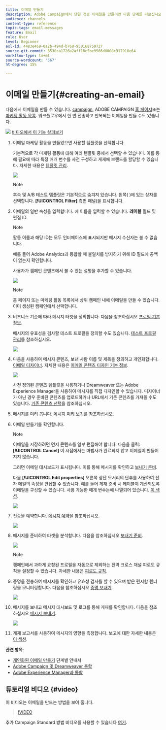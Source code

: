 ```yaml
---
title: 이메일 만들기
description: Adobe Campaign에서 단일 전송 이메일을 만들려면 다음 단계를 따르십시오.
audience: channels
content-type: reference
topic-tags: email-messages
feature: Email
role: User
level: Beginner
exl-id: 4483e469-0a2b-494d-b768-950168759727
source-git-commit: 6530ca1726a2aff18c5be9566d8008c317918e64
workflow-type: tm+mt
source-wordcount: '567'
ht-degree: 15%

---
```


# 이메일 만들기{#creating-an-email}

다음에서 이메일을 만들 수 있습니다. [campaign](../../start/using/marketing-activities.md#creating-a-marketing-activity), ADOBE CAMPAIGN [홈 페이지](../../start/using/interface-description.md#home-page)또는 [마케팅 활동 목록](../../start/using/marketing-activities.md#about-marketing-activities). 워크플로우에서 한 번 전송하고 반복되는 이메일을 만들 수도 있습니다.

![](assets/do-not-localize/how-to-video.png) [비디오에서 이 기능 살펴보기](#video)

1. 이메일 마케팅 활동을 만들었으면 사용할 템플릿을 선택합니다.

   기본적으로 각 마케팅 활동에 대해 여러 템플릿 중에서 선택할 수 있습니다. 이를 통해 필요에 따라 특정 매개 변수를 사전 구성하고 게재에 브랜드를 할당할 수 있습니다. 자세한 내용은 [템플릿 관리](../../start/using/marketing-activity-templates.md).

   ![](assets/email_creation_1.png)

   >[!NOTE]
   >
   >후속 및 A/B 테스트 템플릿은 기본적으로 숨겨져 있습니다. 왼쪽( )에 있는 상자를 선택합니다. **[!UICONTROL Filter]** 측면 패널)을 표시합니다.

1. 이메일의 일반 속성을 입력합니다. 에 이름을 입력할 수 있습니다. **레이블** 필드 및 편집 ID.

   >[!NOTE]
   >
   >활동 이름과 해당 ID는 모두 인터페이스에 표시되지만 메시지 수신자는 볼 수 없습니다.
   >
   >예를 들어 Adobe Analytics과 통합할 때 불일치를 방지하기 위해 ID 필드에 공백이 없는지 확인합니다.

   사용자가 캠페인 콘텐츠에서 볼 수 있는 설명을 추가할 수 있습니다.

   ![](assets/email_creation_2.png)

   >[!NOTE]
   >
   >홈 페이지 또는 마케팅 활동 목록에서 상위 캠페인 내에 이메일을 만들 수 있습니다. 이미 생성된 캠페인에서 선택합니다.

1. 비즈니스 기준에 따라 메시지 타겟을 정의합니다. 다음을 참조하십시오 [프로필 기본 정보](../../audiences/using/about-profiles.md).

   메시지의 유효성을 검사할 테스트 프로필을 정의할 수도 있습니다. [테스트 프로필 관리](../../audiences/using/managing-test-profiles.md)를 참조하십시오.

   ![](assets/email_creation_3.png)

1. 다음을 사용하여 메시지 콘텐츠, 보낸 사람 이름 및 제목을 정의하고 개인화합니다. [이메일 디자이너](../../designing/using/designing-content-in-adobe-campaign.md). 자세한 내용은 [이메일 콘텐츠 디자인 기본 정보](../../designing/using/designing-content-in-adobe-campaign.md).

   ![](assets/email_creation_4.png)

   사전 정의된 콘텐츠 템플릿을 사용하거나 Dreamweaver 또는 Adobe Experience Manager을 사용하여 메시지를 직접 디자인할 수 있습니다. 디자이너가 아닌 경우 준비된 콘텐츠를 업로드하거나 URL에서 기존 콘텐츠를 가져올 수도 있습니다. [기존 콘텐츠 선택](../../designing/using/using-existing-content.md)을 참조하십시오.

1. 메시지를 미리 봅니다. [메시지 미리 보기](../../sending/using/previewing-messages.md)를 참조하십시오.
1. 이메일 만들기를 확인합니다.

   >[!NOTE]
   >
   >이메일을 저장하려면 먼저 콘텐츠를 일부 편집해야 합니다. 다음을 클릭: **[!UICONTROL Cancel]** 이 시점에서는 마법사가 완료되지 않고 이메일이 만들어지지 않습니다.

   그러면 이메일 대시보드가 표시됩니다. 이를 통해 메시지를 확인하고 [보내기 준비](../../sending/using/preparing-the-send.md).

   다음 **[!UICONTROL Edit properties]** 오른쪽 상단 모서리의 단추를 사용하여 전자 메일의 속성을 편집할 수 있습니다. 예를 들어 게재 준비 시 레이블이 계산되도록 이메일을 구성할 수 있습니다.  사용 가능한 매개 변수는에 나열되어 있습니다. [이 섹션](../../administration/using/configuring-email-channel.md#list-of-email-properties).

   ![](assets/delivery_dashboard_2.png)

1. 전송을 예약합니다. [메시지 예약](../../sending/using/about-scheduling-messages.md)을 참조하십시오.

   ![](assets/delivery_planning.png)

1. 메시지를 준비하여 타겟을 분석합니다. 다음을 참조하십시오 [보내기 준비](../../sending/using/confirming-the-send.md).

   ![](assets/preparing_delivery_2.png)

   >[!NOTE]
   >
   >캠페인에서 과하게 요청된 프로필을 자동으로 제외하는 전역 크로스 채널 피로도 규칙을 설정할 수 있습니다. 자세한 내용은 [피로도 규칙](../../sending/using/fatigue-rules.md).

1. 증명을 전송하여 메시지를 확인하고 유효성 검사를 할 수 있으며 받은 편지함 렌더링을 모니터링합니다. 다음을 참조하십시오 [증명 보내기](../../sending/using/sending-proofs.md).

   ![](assets/bat_select.png)

1. 메시지를 보내고 메시지 대시보드 및 로그를 통해 게재를 확인합니다. 다음을 참조하십시오 [메시지 보내기](../../sending/using/confirming-the-send.md).

   ![](assets/confirm_delivery.png)

1. 게재 보고서를 사용하여 메시지의 영향을 측정합니다. 보고에 대한 자세한 내용은 [이 섹션](../../reporting/using/about-dynamic-reports.md).

**관련 항목**:

* [개인화된 이메일 만들기](../../channels/using/key-steps-to-send-a-message.md) 단계별 안내서
* [Adobe Campaign 및 Dreamweaver 통합](../../designing/using/using-integrations.md#editing-content-in-dreamweaver)
* [Adobe Experience Manager과 통합](../../integrating/using/integrating-with-experience-manager.md)

## 튜토리얼 비디오 {#video}

이 비디오는 이메일을 만드는 방법을 보여 줍니다.

>[!VIDEO](https://video.tv.adobe.com/v/23721?quality=12)

추가 Campaign Standard 방법 비디오를 사용할 수 있습니다 [여기](https://experienceleague.adobe.com/docs/campaign-standard-learn/tutorials/overview.html?lang=ko).
